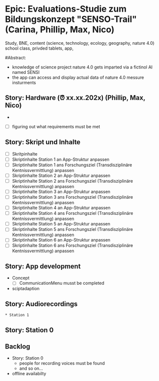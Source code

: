 # Epic: Evaluations-Studie zum Bildungskonzept "SENSO-Trail" (Carina, Phillip, Max, Nico)
Study, BNE, content (science, technology, ecology, geography, nature 4.0) school class, privded tablets, app, 

#Abstract:

* knowledge of science project nature 4.0 gets imparted via a fictinol AI named SENSI
* the app can access and display actual data of nature 4.0 messure insturments

## Story: Hardware (⏰ xx.xx.202x) (Phillip, Max, Nico)
- 
- [ ] figuring out what requirements must be met
## Story: Skript und Inhalte
- [ ] Skritpinhalte
- [ ] Skriptinhalte Station 1 an App-Struktur anpassen
- [ ] Skriptinhalte Station 1 ans Forschungsziel (Transdisziplinäre Kentnissvermittlung) anpassen
- [ ] Skriptinhalte Station 2 an App-Struktur anpassen
- [ ] Skriptinhalte Station 2 ans Forschungsziel (Transdisziplinäre Kentnissvermittlung) anpassen
- [ ] Skriptinhalte Station 3 an App-Struktur anpassen
- [ ] Skriptinhalte Station 3 ans Forschungsziel (Transdisziplinäre Kentnissvermittlung) anpassen
- [ ] Skriptinhalte Station 4 an App-Struktur anpassen
- [ ] Skriptinhalte Station 4 ans Forschungsziel (Transdisziplinäre Kentnissvermittlung) anpassen
- [ ] Skriptinhalte Station 5 an App-Struktur anpassen
- [ ] Skriptinhalte Station 5 ans Forschungsziel (Transdisziplinäre Kentnissvermittlung) anpassen
- [ ] Skriptinhalte Station 6 an App-Struktur anpassen
- [ ] Skriptinhalte Station 6 ans Forschungsziel (Transdisziplinäre Kentnissvermittlung) anpassen

## Story: App development

* Concept 
    - [ ] CommunicationMenu musst be completed
    
* sciptadaption

## Story: Audiorecordings



    * Station 1

## Story: Station 0
## Backlog

* Story: Station 0
    * people for recording voices must be found
    * and so on...
* offline availabilty
